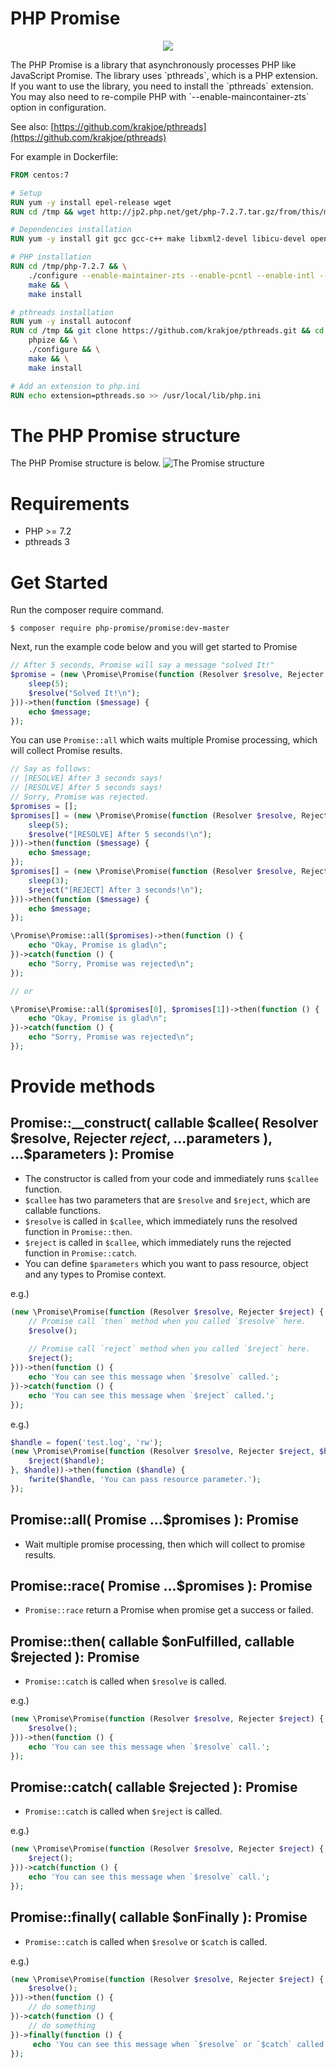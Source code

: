 # PHP Promise
<p align="center"><img src="https://user-images.githubusercontent.com/1282995/42281650-2887c028-7fdf-11e8-962c-bf7bdd339fdf.png"></p>
The PHP Promise is a library that asynchronously processes PHP like JavaScript Promise.
The library uses `pthreads`, which is a PHP extension.
If you want to use the library, you need to install the `pthreads` extension.
You may also need to re-compile PHP with `--enable-maincontainer-zts` option in configuration.

See also: [https://github.com/krakjoe/pthreads](https://github.com/krakjoe/pthreads)

For example in Dockerfile:

```Dockerfile
FROM centos:7

# Setup
RUN yum -y install epel-release wget
RUN cd /tmp && wget http://jp2.php.net/get/php-7.2.7.tar.gz/from/this/mirror -O php-7.2 && tar zxvf php-7.2

# Dependencies installation
RUN yum -y install git gcc gcc-c++ make libxml2-devel libicu-devel openssl-devel

# PHP installation
RUN cd /tmp/php-7.2.7 && \
    ./configure --enable-maintainer-zts --enable-pcntl --enable-intl --enable-zip --enable-pdo --enable-sockets --with-openssl && \
    make && \
    make install

# pthreads installation
RUN yum -y install autoconf
RUN cd /tmp && git clone https://github.com/krakjoe/pthreads.git && cd pthreads && \
    phpize && \
    ./configure && \
    make && \
    make install

# Add an extension to php.ini
RUN echo extension=pthreads.so >> /usr/local/lib/php.ini
```

# The PHP Promise structure
The PHP Promise structure is below.
![The Promise structure](https://user-images.githubusercontent.com/1282995/42281335-3643af5c-7fde-11e8-9c9d-ffc084664443.jpeg) 

# Requirements

- PHP >= 7.2
- pthreads 3


# Get Started

Run the composer require command.
```
$ composer require php-promise/promise:dev-master
```

Next, run the example code below and you will get started to Promise
```php
// After 5 seconds, Promise will say a message "solved It!"
$promise = (new \Promise\Promise(function (Resolver $resolve, Rejecter $reject) {
    sleep(5);
    $resolve("Solved It!\n");
}))->then(function ($message) {
    echo $message;
});
```

You can use `Promise::all` which waits multiple Promise processing, which will collect Promise results.

```php
// Say as follows:
// [RESOLVE] After 3 seconds says!
// [RESOLVE] After 5 seconds says!
// Sorry, Promise was rejected.
$promises = [];
$promises[] = (new \Promise\Promise(function (Resolver $resolve, Rejecter $reject) {
    sleep(5);
    $resolve("[RESOLVE] After 5 seconds!\n");
}))->then(function ($message) {
    echo $message;
});
$promises[] = (new \Promise\Promise(function (Resolver $resolve, Rejecter $reject) {
    sleep(3);
    $reject("[REJECT] After 3 seconds!\n");
}))->then(function ($message) {
    echo $message;
});

\Promise\Promise::all($promises)->then(function () {
    echo "Okay, Promise is glad\n";
})->catch(function () {
    echo "Sorry, Promise was rejected\n";
});

// or

\Promise\Promise::all($promises[0], $promises[1])->then(function () {
    echo "Okay, Promise is glad\n";
})->catch(function () {
    echo "Sorry, Promise was rejected\n";
});
```

# Provide methods

## Promise::__construct( callable $callee( Resolver $resolve, Rejecter $reject, ...$parameters ), ...$parameters ): Promise
- The constructor is called from your code and immediately runs `$callee` function.
- `$callee` has two parameters that are `$resolve` and `$reject`, which are callable functions.
- `$resolve` is called in `$callee`, which immediately runs the resolved function in `Promise::then`.
- `$reject` is called in `$callee`, which immediately runs the rejected function in `Promise::catch`.
- You can define `$parameters` which you want to pass resource, object and any types to Promise context.

e.g.)

```php
(new \Promise\Promise(function (Resolver $resolve, Rejecter $reject) {
    // Promise call `then` method when you called `$resolve` here.
    $resolve();
    
    // Promise call `reject` method when you called `$reject` here.
    $reject();
}))->then(function () {
    echo 'You can see this message when `$resolve` called.';
})->catch(function () {
    echo 'You can see this message when `$reject` called.';
});
```

e.g.)
```php
$handle = fopen('test.log', 'rw');
(new \Promise\Promise(function (Resolver $resolve, Rejecter $reject, $handle) {
    $reject($handle);
}, $handle))->then(function ($handle) {
    fwrite($handle, 'You can pass resource parameter.');
});
```

## Promise::all( Promise ...$promises ): Promise
- Wait multiple promise processing, then which will collect to promise results.

## Promise::race( Promise ...$promises ): Promise
- `Promise::race` return a Promise when promise get a success or failed.

## Promise::then( callable $onFulfilled, callable $rejected ): Promise
- `Promise::catch` is called when `$resolve` is called.

e.g.)
```php
(new \Promise\Promise(function (Resolver $resolve, Rejecter $reject) {
    $resolve();
}))->then(function () {
    echo 'You can see this message when `$resolve` call.';
});
```

## Promise::catch( callable $rejected ): Promise
- `Promise::catch` is called when `$reject` is called.

e.g.)
```php
(new \Promise\Promise(function (Resolver $resolve, Rejecter $reject) {
    $reject();
}))->catch(function () {
    echo 'You can see this message when `$resolve` call.';
});
```

## Promise::finally( callable $onFinally ): Promise
- `Promise::catch` is called when `$resolve` or `$catch` is called.

e.g.)
```php
(new \Promise\Promise(function (Resolver $resolve, Rejecter $reject) {
    $resolve();
}))->then(function () {
    // do something
})->catch(function () {
    // do something
})->finally(function () {
     echo 'You can see this message when `$resolve` or `$catch` called.';
});
```